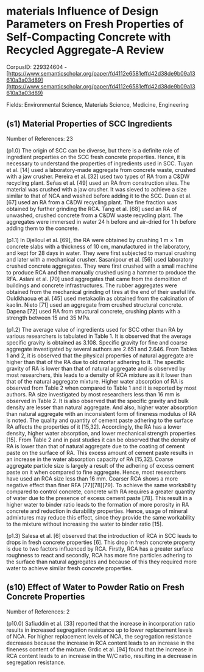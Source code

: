# materials Influence of Design Parameters on Fresh Properties of Self-Compacting Concrete with Recycled Aggregate-A Review

CorpusID: 229324604 - [https://www.semanticscholar.org/paper/fd4112e6581effd42d38de9b09a13610a3a03d89](https://www.semanticscholar.org/paper/fd4112e6581effd42d38de9b09a13610a3a03d89)

Fields: Environmental Science, Materials Science, Medicine, Engineering

## (s1) Material Properties of SCC Ingredients
Number of References: 23

(p1.0) The origin of SCC can be diverse, but there is a definite role of ingredient properties on the SCC fresh concrete properties. Hence, it is necessary to understand the properties of ingredients used in SCC. Tuyan et al. [14] used a laboratory-made aggregate from concrete waste, crushed with a jaw crusher. Pereira et al. [32] used two types of RA from a C&DW recycling plant. Señas et al. [49] used an RA from construction sites. The material was crushed with a jaw crusher. It was sieved to achieve a size similar to that of NCA and washed before adding it to the SCC. Duan et al. [67] used an RA from a C&DW recycling plant. The fine fraction was obtained by further grinding the RCA. Tang et al. [68] used an RA of unwashed, crushed concrete from a C&DW waste recycling plant. The aggregates were immersed in water 24 h before and air-dried for 1 h before adding them to the concrete.

(p1.1) In Djelloul et al. [69], the RA were obtained by crushing 1 m × 1 m concrete slabs with a thickness of 10 cm, manufactured in the laboratory, and kept for 28 days in water. They were first subjected to manual crushing and later with a mechanical crusher. Sasanipour et al. [56] used laboratory crushed concrete aggregates. They were first crushed with a small machine to produce RCA and then manually crushed using a hammer to produce the RFA. Aslani et al. [70] used aggregates that came from the demolition of buildings and concrete infrastructures. The rubber aggregates were obtained from the mechanical grinding of tires at the end of their useful life. Ouldkhaoua et al. [45] used metakaolin as obtained from the calcination of kaolin. Nieto [71] used an aggregate from crushed structural concrete. Dapena [72] used RA from structural concrete, crushing plants with a strength between 15 and 35 MPa.

(p1.2) The average value of ingredients used for SCC other than RA by various researchers is tabulated in Table 1. It is observed that the average specific gravity is obtained as 3.108. Specific gravity for fine and coarse aggregate investigated by several authors are 2.651 and 2.646. From Tables 1 and 2, it is observed that the physical properties of natural aggregate are higher than that of the RA due to old mortar adhering to it. The specific gravity of RA is lower than that of natural aggregate and is observed by most researchers, this leads to a density of RCA mixture as it it lower than that of the natural aggregate mixture. Higher water absorption of RA is observed from Table 2 when compared to  Table 1 and it is reported by most authors.  RA size investigated by most researchers less than 16 mm is observed in Table 2. It is also observed that the specific gravity and bulk density are lesser than natural aggregate. And also, higher water absorption than natural aggregate with an inconsistent form of fineness modulus of RA is noted. The quality and quantity of cement paste adhering to the surface RA affects the properties of it [15,32]. Accordingly, the RA has a lower density, higher water absorption, and lower mechanical strength properties [15]. From Table 2 and in past studies it can be observed that the density of RA is lower than that of natural aggregate due to the coating of cement paste on the surface of RA. This excess amount of cement paste results in an increase in the water absorption capacity of RA [15,32]. Coarse aggregate particle size is largely a result of the adhering of excess cement paste on it when compared to fine aggregate. Hence, most researchers have used an RCA size less than 16 mm. Coarser RCA shows a more negative effect than finer RFA [77][78][79]. To achieve the same workability compared to control concrete, concrete with RA requires a greater quantity of water due to the presence of excess cement paste [78]. This result in a higher water to binder ratio leads to the formation of more porosity in RA concrete and reduction in durability properties. Hence, usage of mineral admixtures may reduce this effect, since they provide the same workability to the mixture without increasing the water to binder ratio [15].

(p1.3) Salesa et al. [6] observed that the introduction of RCA in SCC leads to drops in fresh concrete properties [6]. This drop in fresh concrete property is due to two factors influenced by RCA. Firstly, RCA has a greater surface roughness to react and secondly, RCA has more fine particles adhering to the surface than natural aggregates and because of this they required more water to achieve similar fresh concrete properties.
## (s10) Effect of Water to Powder Ratio on Fresh Concrete Properties
Number of References: 2

(p10.0) Safiuddin et al. [33] reported that the increase in incorporation ratio results in increased segregation resistance up to lower replacement levels of NCA. For higher replacement levels of NCA, the segregation resistance decreases because the increase in RCA content leads to an increase in the fineness content of the mixture. Grdic et al. [94] found that the increase in RCA content leads to an increase in the W/C ratio, resulting in a decrease in segregation resistance.
